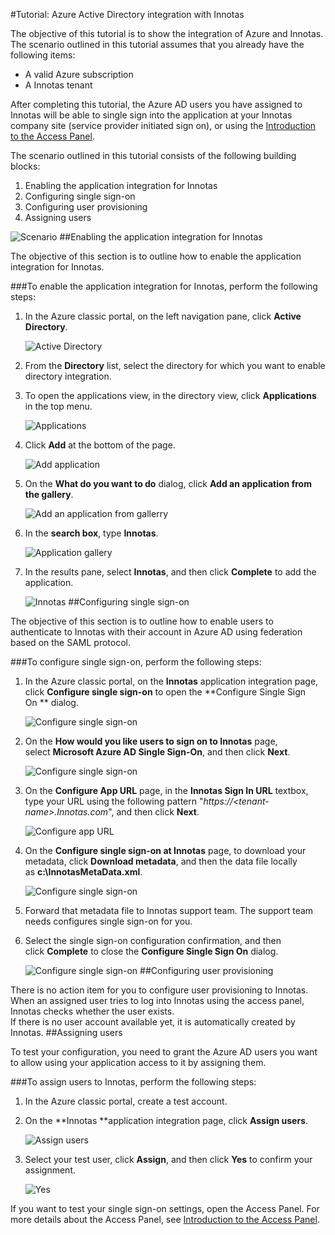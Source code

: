 <properties 
    pageTitle="Tutorial: Azure Active Directory integration with Innotas | Microsoft Azure"
    description="Learn how to use Innotas with Azure Active Directory to enable single sign-on, automated provisioning, and more!" 
    services="active-directory" 
    authors="jeevansd"  
    documentationCenter="na" 
    manager="femila"/>
<tags 
    ms.service="active-directory" 
    ms.devlang="na" 
    ms.topic="article" 
    ms.tgt_pltfrm="na" 
    ms.workload="identity" 
    ms.date="07/09/2016" 
    ms.author="jeedes" />

#Tutorial: Azure Active Directory integration with Innotas
  
The objective of this tutorial is to show the integration of Azure and Innotas.  
The scenario outlined in this tutorial assumes that you already have the following items:

-   A valid Azure subscription
-   A Innotas tenant
  
After completing this tutorial, the Azure AD users you have assigned to Innotas will be able to single sign into the application at your Innotas company site (service provider initiated sign on), or using the [Introduction to the Access Panel](active-directory-saas-access-panel-introduction.md).
  
The scenario outlined in this tutorial consists of the following building blocks:

1.  Enabling the application integration for Innotas
2.  Configuring single sign-on
3.  Configuring user provisioning
4.  Assigning users

![Scenario](./media/active-directory-saas-innotas-tutorial/IC777331.png "Scenario")
##Enabling the application integration for Innotas
  
The objective of this section is to outline how to enable the application integration for Innotas.

###To enable the application integration for Innotas, perform the following steps:

1.  In the Azure classic portal, on the left navigation pane, click **Active Directory**.

    ![Active Directory](./media/active-directory-saas-innotas-tutorial/IC700993.png "Active Directory")

2.  From the **Directory** list, select the directory for which you want to enable directory integration.

3.  To open the applications view, in the directory view, click **Applications** in the top menu.

    ![Applications](./media/active-directory-saas-innotas-tutorial/IC700994.png "Applications")

4.  Click **Add** at the bottom of the page.

    ![Add application](./media/active-directory-saas-innotas-tutorial/IC749321.png "Add application")

5.  On the **What do you want to do** dialog, click **Add an application from the gallery**.

    ![Add an application from gallerry](./media/active-directory-saas-innotas-tutorial/IC749322.png "Add an application from gallerry")

6.  In the **search box**, type **Innotas**.

    ![Application gallery](./media/active-directory-saas-innotas-tutorial/IC777332.png "Application gallery")

7.  In the results pane, select **Innotas**, and then click **Complete** to add the application.

    ![Innotas](./media/active-directory-saas-innotas-tutorial/IC777333.png "Innotas")
##Configuring single sign-on
  
The objective of this section is to outline how to enable users to authenticate to Innotas with their account in Azure AD using federation based on the SAML protocol.

###To configure single sign-on, perform the following steps:

1.  In the Azure classic portal, on the **Innotas** application integration page, click **Configure single sign-on** to open the **Configure Single Sign On ** dialog.

    ![Configure single sign-on](./media/active-directory-saas-innotas-tutorial/IC777334.png "Configure single sign-on")

2.  On the **How would you like users to sign on to Innotas** page, select **Microsoft Azure AD Single Sign-On**, and then click **Next**.

    ![Configure single sign-on](./media/active-directory-saas-innotas-tutorial/IC777335.png "Configure single sign-on")

3.  On the **Configure App URL** page, in the **Innotas Sign In URL** textbox, type your URL using the following pattern "*https://\<tenant-name\>.Innotas.com*", and then click **Next**.

    ![Configure app URL](./media/active-directory-saas-innotas-tutorial/IC777336.png "Configure app URL")

4.  On the **Configure single sign-on at Innotas** page, to download your metadata, click **Download metadata**, and then the data file locally as **c:\\InnotasMetaData.xml**.

    ![Configure single sign-on](./media/active-directory-saas-innotas-tutorial/IC777337.png "Configure single sign-on")

5.  Forward that metadata file to Innotas support team. The support team needs configures single sign-on for you.

6.  Select the single sign-on configuration confirmation, and then click **Complete** to close the **Configure Single Sign On** dialog.

    ![Configure single sign-on](./media/active-directory-saas-innotas-tutorial/IC777338.png "Configure single sign-on")
##Configuring user provisioning
  
There is no action item for you to configure user provisioning to Innotas.  
When an assigned user tries to log into Innotas using the access panel, Innotas checks whether the user exists.  
If there is no user account available yet, it is automatically created by Innotas.
##Assigning users
  
To test your configuration, you need to grant the Azure AD users you want to allow using your application access to it by assigning them.

###To assign users to Innotas, perform the following steps:

1.  In the Azure classic portal, create a test account.

2.  On the **Innotas **application integration page, click **Assign users**.

    ![Assign users](./media/active-directory-saas-innotas-tutorial/IC777339.png "Assign users")

3.  Select your test user, click **Assign**, and then click **Yes** to confirm your assignment.

    ![Yes](./media/active-directory-saas-innotas-tutorial/IC767830.png "Yes")
  
If you want to test your single sign-on settings, open the Access Panel. For more details about the Access Panel, see [Introduction to the Access Panel](active-directory-saas-access-panel-introduction.md).